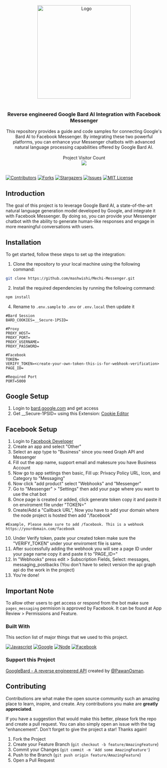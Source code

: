 <br />
<div align="center">
<br />
  <a href="https://github.com/mashwishi">
    <img src="https://i.imgur.com/ajKhoi4.png" alt="Logo" width="300">
  </a>
<br /><br />
  <h3 align="center">Reverse engineered Google Bard AI Integration with Facebook Messenger</h3>
  <p align="center">
This repository provides a guide and code samples for connecting Google's Bard AI to Facebook Messenger. By integrating these two powerful platforms, you can enhance your Messenger chatbots with advanced natural language processing capabilities offered by Google Bard AI.
   <br/><br/>
   Project Visitor Count<br>
   <img src="https://profile-counter.glitch.me/Google-Bard-AI-Integration-with-Facebook-Messenger/count.svg" />
   <br/><br/>
  </p>
</div>

[![Contributors][contributors-shield]][contributors-url]
[![Forks][forks-shield]][forks-url]
[![Stargazers][stars-shield]][stars-url]
[![Issues][issues-shield]][issues-url]
[![MIT License][license-shield]][license-url]

## Introduction
The goal of this project is to leverage Google Bard AI, a state-of-the-art natural language generation model developed by Google, and integrate it with Facebook Messenger. By doing so, you can provide your Messenger chatbot with the ability to generate human-like responses and engage in more meaningful conversations with users.

## Installation
To get started, follow these steps to set up the integration:

1. Clone the repository to your local machine using the following command:
```bash
git clone https://github.com/mashwishi/Mechi-Messenger.git 
```
2. Install the required dependencies by running the following command:
```bash
npm install
```
4. Rename to `.env.sample` to `.env` or `.env.local` then update it
```.env
#Bard Session
BARD_COOKIES=__Secure-1PSID=

#Proxy
PROXY_HOST=
PROXY_PORT=
PROXY_USERNAME=
PROXY_PASSWORD=

#Facebook
TOKEN=
VERIFY_TOKEN=<create-your-own-token-this-is-for-webhook-verification>
PAGE_ID=

#Required Port
PORT=5000
```

## Google Setup
1. Login to [bard.google.com](https://bard.google.com/) and get access
2. Get __Secure-1PSID= using this Extension: [Cookie Editor](https://cookie-editor.cgagnier.ca/)

## Facebook Setup
1. Login to [Facebook Developer](https://developers.facebook.com/apps/)
2. Create an app and select "Other"
3. Select an app type to "Business" since you need Graph API and Messenger
4. Fill out the app name, support email and makesure you have Business Account
5. Now go to app settings then basic, Fill up: Privacy Policy URL, Icon, and Category to "Messaging"
6. Now click "add product" select "Webhooks" and "Messenger"
7. Go to "Messenger" > "Settings" then add your page where you want to use the chat bot 
8. Once page is created or added, click generate token copy it and paste it on enviroment file under "TOKEN="
9. Create/Add a "Callback URL", Now you have to add your domain where the node project is hosted then add "/facebook"
```.env
#Example, Please make sure to add /facebook. This is a webhook
https://yourdomain.com/facebook
```
10. Under Verify token, paste your created token make sure the "VERIFY_TOKEN" under your enviroment file is same.
11. After successfully adding the webhook you will see a page ID under your page name copy it and paste it to "PAGE_ID="
12. In "Webhooks" press edit > Subscription Fields, Select: messages, messaging_postbacks (You don't have to select version the api graph api do the work in the project)
13. You're done!

## Important Note
To allow other users to get access or respond from the bot make sure `pages_messaging` permision is approved by Facebook. It can be found at App Review > Permissions and Feature.


### Built With

This section list of major things that we used to this project.

[![Javascript][javascript]][javascript-url]
[![Google][google]][google-url]
[![Node][node]][node-url]
[![Facebook][facebook]][facebook-url]

### Support this Project
[GoogleBard - A reverse engineered API](https://github.com/PawanOsman/GoogleBard) created by [@PawanOsman](https://github.com/PawanOsman).

## Contributing

Contributions are what make the open source community such an amazing place to learn, inspire, and create. Any contributions you make are **greatly appreciated**.

If you have a suggestion that would make this better, please fork the repo and create a pull request. You can also simply open an issue with the tag "enhancement".
Don't forget to give the project a star! Thanks again!

1. Fork the Project
2. Create your Feature Branch (`git checkout -b feature/AmazingFeature`)
3. Commit your Changes (`git commit -m 'Add some AmazingFeature'`)
4. Push to the Branch (`git push origin feature/AmazingFeature`)
5. Open a Pull Request

[contributors-shield]: https://img.shields.io/github/contributors/mashwishi/Mechi-Messenger.svg?style=for-the-badge
[contributors-url]: https://github.com/mashwishi/Mechi-Messenger/graphs/contributors
[forks-shield]: https://img.shields.io/github/forks/mashwishi/Mechi-Messenger.svg?style=for-the-badge
[forks-url]: https://github.com/mashwishi/Mechi-Messenger/network/members
[stars-shield]: https://img.shields.io/github/stars/mashwishi/Mechi-Messenger.svg?style=for-the-badge
[stars-url]: https://github.com/mashwishi/Mechi-Messenger/stargazers
[issues-shield]: https://img.shields.io/github/issues/mashwishi/Mechi-Messenger.svg?style=for-the-badge
[issues-url]: https://github.com/mashwishi/Mechi-Messenger/issues
[license-shield]: https://img.shields.io/github/license/mashwishi/Mechi-Messenger.svg?style=for-the-badge
[license-url]: https://github.com/mashwishi/Mechi-Messenger/blob/main/LICENSE

[javascript]: https://img.shields.io/badge/Javascript-EAD51C?style=for-the-badge&logo=Javascript&logoColor=01001F
[javascript-url]: https://youtu.be/dQw4w9WgXcQ
[google]: https://img.shields.io/badge/Google-white?style=for-the-badge&logo=Google&logoColor=black
[google-url]: https://bard.google.com/
[node]: https://img.shields.io/badge/Node.js-036E01?style=for-the-badge&logo=Node.js&logoColor=white
[node-url]: https://nodejs.org/en
[facebook]: https://img.shields.io/badge/Facebook-3A5795?style=for-the-badge&logo=Facebook&logoColor=white
[facebook-url]: https://www.facebook.com
